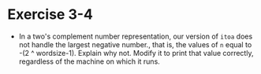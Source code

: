 # Exercise 3-4

- In a two's complement number representation, our version of `itoa` does not handle the largest negative number.,
that is, the values of `n` equal to -(2 ^ wordsize-1). Explain why not. Modify it to print that value correctly,
regardless of the machine on which it runs.
